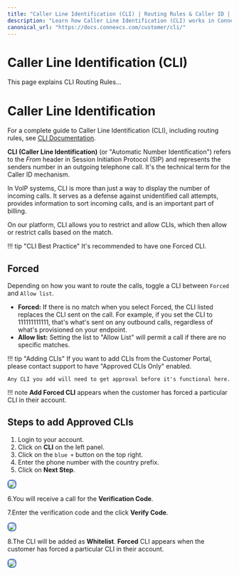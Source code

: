 ```yaml
---
title: "Caller Line Identification (CLI) | Routing Rules & Caller ID | ConnexCS"
description: "Learn how Caller Line Identification (CLI) works in ConnexCS. Configure routing rules, manage caller IDs, and ensure reliable call delivery."
canonical_url: "https://docs.connexcs.com/customer/cli/"
---
```


# Caller Line Identification (CLI)

This page explains CLI Routing Rules...

# Caller Line Identification

For a complete guide to Caller Line Identification (CLI), including routing rules, see [CLI Documentation](https://docs.connexcs.com/customer/cli/#cli-routing-rules).

**CLI (Caller Line Identification)** (or "Automatic Number Identification") refers to the *From* header in Session Initiation Protocol (SIP) and represents the senders number in an outgoing telephone call. It's the technical term for the Caller ID mechanism.

In VoIP systems, CLI is more than just a way to display the number of incoming calls. It serves as a defense against unidentified call attempts, provides information to sort incoming calls, and is an important part of billing.

On our platform, CLI allows you to restrict and allow CLIs, which then allow or restrict calls based on the match.

!!! tip "CLI Best Practice"
    It's recommended to have one Forced CLI.

## Forced

Depending on how you want to route the calls, toggle a CLI between `Forced` and `Allow list`.

+ **Forced:** If there is no match when you select Forced, the CLI listed replaces the CLI sent on the call. For example, if you set the CLI to 111111111111, that's what's sent on any outbound calls, regardless of what's provisioned on your endpoint.
+ **Allow list:** Setting the list to "Allow List" will permit a call if there are no specific matches.

!!! tip "Adding CLIs"
    If you want to add CLIs from the Customer Portal, please contact support to have "Approved CLIs Only" enabled.

    Any CLI you add will need to get approval before it's functional here.

!!! note
    **Add Forced CLI** appears when the customer has forced a particular CLI in their account.

## Steps to add Approved CLIs

1. Login to your account.
2. Click on **CLI** on the left panel.
3. Click on the `blue +` button on the top right.
4. Enter the phone number with the country prefix.
5. Click on **Next Step**.

<img src= "/customer-portal/img/cli1.png" style="border: 2px solid #4472C4; border-radius: 8px;">

6.You will receive a call for the **Verification Code**.

7.Enter the verification code and the click **Verify Code**.

<img src= "/customer-portal/img/cli2.png" style="border: 2px solid #4472C4; border-radius: 8px;">

8.The CLI will be added as **Whitelist**. **Forced** CLI appears when the customer has forced a particular CLI in their account.

<img src= "/customer-portal/img/cli3.png" style="border: 2px solid #4472C4; border-radius: 8px;">
